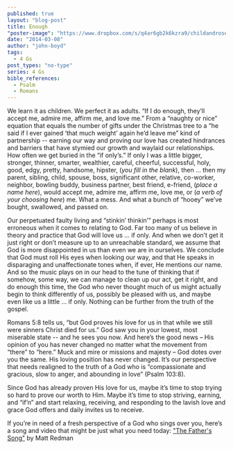 ```yaml
---
published: true
layout: "blog-post"
title: Enough
"poster-image": "https://www.dropbox.com/s/q4ar6gb2k6kzra9/childandroses.jpg"
date: "2014-03-08"
author: "john-boyd"
tags: 
  - 4 Gs
post_types: "no-type"
series: 4 Gs
bible_references: 
  - Psalm
  - Romans
---
```


We learn it as children.  We perfect it as adults.  “If I do enough, they’ll accept me, admire me, affirm me, and love me.”  From a “naughty or nice” equation that equals the number of gifts under the Christmas tree to a “he said if I ever gained ‘that much weight’ again he’d leave me” kind of partnership -- earning our way and proving our love has created hindrances and barriers that have stymied our growth and waylaid our relationships.   How often we get buried in the “if only’s.”  If only I was a little bigger, stronger, thinner, smarter, wealthier, careful, cheerful, successful, holy, good, edgy, pretty, handsome, hipster, (_you fill in the blank_), then … then my parent, sibling, child, spouse, boss, significant other, relative, co-worker, neighbor, bowling buddy, business partner, best friend, e-friend, (_place a name here_), would accept me, admire me, affirm me, love me, or (_a verb of your choosing here_) me.  What a mess.  And what a bunch of “hooey” we’ve bought, swallowed, and passed on.  

Our perpetuated faulty living and “stinkin’ thinkin’” perhaps is most erroneous when it comes to relating to God.   Far too many of us believe in theory and practice that God will love us … if only.  And when we don’t get it just right or don’t measure up to an unreachable standard, we assume that God is more disappointed in us than even we are in ourselves.  We conclude that God must roll His eyes when looking our way, and that He speaks in disparaging and unaffectionate tones when, if ever, He mentions our name.  And so the music plays on in our head to the tune of thinking that if somehow, some way, we can manage to clean up our act, get it right, and do enough this time, the God who never thought much of us might actually begin to think differently of us, possibly be pleased with us, and maybe even like us a little … if only.  Nothing can be further from the truth of the gospel.  

Romans 5:8 tells us, “but God proves his love for us in that while we still were sinners Christ died for us.” God saw you in your lowest, most miserable state -- and he sees you now.  And here’s the good news – His opinion of you has never changed no matter what the movement from “there” to “here.”  Muck and mire or missions and majesty – God dotes over you the same.  His loving position has never changed.  It’s our perspective that needs realigned to the truth of a God who is “compassionate and gracious, slow to anger, and abounding in love” (Psalm 103:8). 

Since God has already proven His love for us, maybe it’s time to stop trying so hard to prove our worth to Him.  Maybe it’s time to stop striving, earning, and “if’n” and start relaxing, receiving, and responding to the lavish love and grace God offers and daily invites us to receive. 

If you’re in need of a fresh perspective of a God who sings over you, here’s a song and video that might be just what you need today: ["The Father's Song"](http://www.youtube.com/watch?v=UrHl4cjhyFE) by Matt Redman